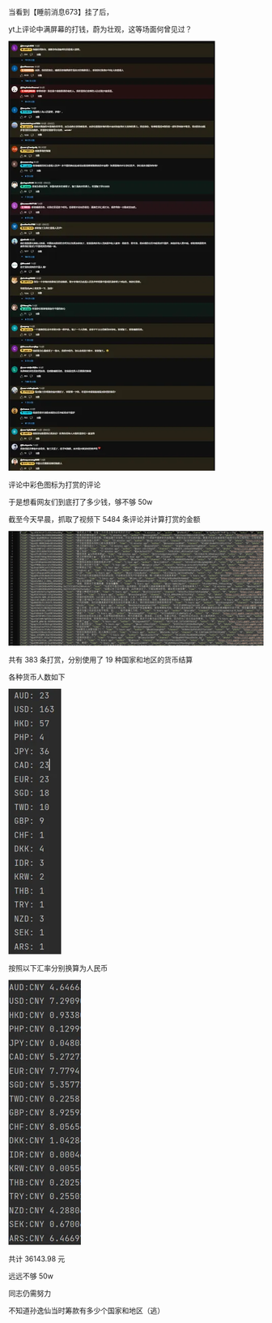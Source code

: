 当看到【睡前消息673】挂了后，

yt上评论中满屏幕的打钱，蔚为壮观，这等场面何曾见过？

![](https://raw.githubusercontent.com/LesslsMore/blog-img/master/picgo/20250101102630.png)

评论中彩色图标为打赏的评论

于是想看网友们到底打了多少钱，够不够 50w

截至今天早晨，抓取了视频下 5484 条评论并计算打赏的金额

![](https://raw.githubusercontent.com/LesslsMore/blog-img/master/picgo/20250101102756.png)

共有 383 条打赏，分别使用了 19 种国家和地区的货币结算

各种货币人数如下

![](https://raw.githubusercontent.com/LesslsMore/blog-img/master/picgo/20250101102824.png)

按照以下汇率分别换算为人民币

![](https://raw.githubusercontent.com/LesslsMore/blog-img/master/picgo/20250101102849.png)

共计 36143.98 元

远远不够 50w

同志仍需努力

不知道孙逸仙当时筹款有多少个国家和地区（逃）